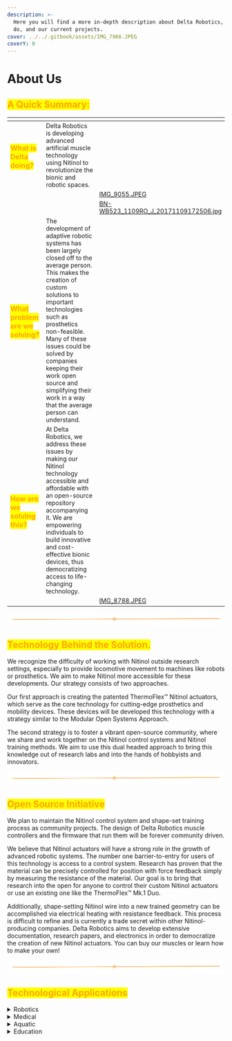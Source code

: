 ```yaml
---
description: >-
  Here you will find a more in-depth description about Delta Robotics, what we
  do, and our current projects.
cover: ../../.gitbook/assets/IMG_7966.JPEG
coverY: 0
---
```


# About Us

## <mark style="color:orange;">A Quick Summary:</mark>

<table data-card-size="large" data-view="cards" data-full-width="false"><thead><tr><th></th><th></th><th data-hidden data-card-cover data-type="files"></th></tr></thead><tbody><tr><td><h3><mark style="color:orange;">What is Delta doing?</mark></h3></td><td>Delta Robotics is developing advanced artificial muscle technology using Nitinol to revolutionize the bionic and robotic spaces.</td><td></td></tr><tr><td></td><td></td><td><a href="../../.gitbook/assets/IMG_9055.JPEG">IMG_9055.JPEG</a></td></tr><tr><td></td><td></td><td><a href="../../.gitbook/assets/BN-WB523_1109RO_J_20171109172506.jpg">BN-WB523_1109RO_J_20171109172506.jpg</a></td></tr><tr><td><h3><mark style="color:orange;">What problem are we solving?</mark></h3></td><td>The development of adaptive robotic systems has been largely closed off to the average person. This makes the creation of custom solutions to important technologies such as prosthetics non-feasible.  Many of these issues could be solved by companies keeping their work open source and simplifying their work in a way that the average person can understand.</td><td></td></tr><tr><td><h3><mark style="color:orange;">How are we solving this?</mark></h3></td><td>At Delta Robotics, we address these issues by making our Nitinol technology accessible and affordable with an open-source repository accompanying it. We are empowering individuals to build innovative and cost-effective bionic devices, thus democratizing access to life-changing technology.</td><td></td></tr><tr><td></td><td></td><td><a href="../../.gitbook/assets/IMG_8788.JPEG">IMG_8788.JPEG</a></td></tr></tbody></table>

<img src="../../.gitbook/assets/file.excalidraw.svg" alt="" class="gitbook-drawing">

## <mark style="color:orange;">Technology Behind the Solution.</mark>

We recognize the difficulty of working with Nitinol outside research settings, especially to provide locomotive movement to machines like robots or prosthetics. We aim to make Nitinol more accessible for these developments. Our strategy consists of two approaches.&#x20;

Our first approach is creating the patented ThermoFlex™ Nitinol actuators, which serve as the core technology for cutting-edge prosthetics and mobility devices.  These devices will be developed this technology with a strategy similar to the Modular Open Systems Approach. &#x20;

The second strategy is to foster a vibrant open-source community, where we share and work together on the Nitinol control systems and Nitinol training methods. We aim to use this dual headed approach to bring this knowledge out of research labs and into the hands of hobbyists and innovators.

<img src="../../.gitbook/assets/file.excalidraw.svg" alt="" class="gitbook-drawing">

## <mark style="color:orange;">Open Source Initiative</mark>

We plan to maintain the Nitinol control system and shape-set training process as community projects. The design of Delta Robotics muscle controllers and the firmware that run them will be forever community driven.

We believe that Nitinol actuators will have a strong role in the growth of advanced robotic systems. The number one barrier-to-entry for users of this technology is access to a control system. Research has proven that the material can be precisely controlled for position with force feedback simply by measuring the resistance of the material. Our goal is to bring that research into the open for anyone to control their custom Nitinol actuators or use an existing one like the ThermoFlex™ Mk.1 Duo.

Additionally, shape-setting Nitinol wire into a new trained geometry can be accomplished via electrical heating with resistance feedback. This process is difficult to refine and is currently a trade secret within other Nitinol-producing companies. Delta Robotics aims to develop extensive documentation, research papers, and electronics in order to democratize the creation of new Nitinol actuators. You can buy our muscles or learn how to make your own!

<img src="../../.gitbook/assets/file.excalidraw.svg" alt="" class="gitbook-drawing">

## <mark style="color:orange;">Technological Applications</mark>

<details>

<summary>Robotics</summary>

The goal of our ThermoFlex muscle system is to provide an alternative soltion to traditional linear actuators such as hydraulics and pneumatics. Through innovations in Nitinol control and the ThermoFlex form factor, our products are designed to provide linear actuation without the supporting components required for other linear actuator types.

</details>

<details>

<summary>Medical</summary>

At Delta, we believe that medical devices should be available to anyone who needs them. Our actuators have the potential to revolutionize prosthetic devices, and our open-source initiatives will keep this technology open to the people who need it most.

</details>

<details>

<summary>Aquatic</summary>

There is immense potential for soft nitinol actuators within aquatic environments.  Nitinol is corrosion resistant and capable of withstanding extreme pressures, capable of operating at virtually any depth.  Through collaboration with universities such as the Florida Institute of Technology, Delta Robotics is developing aquatic ThermoFlex solutions.

</details>

<details>

<summary>Education</summary>

To make Nitinol more accessible, we are offering it within our ThermoFlex kits and as raw material available by request through our website. Our goal is to expand the knowledge base of soft actuators and build a community of people willing to take part in this paradigm shift toward soft robotics.

</details>
